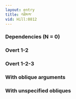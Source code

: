 ```yaml
---
layout: entry
title: འཐེམས་
vid: Hill:0812
---
```

### Dependencies (N = 0)


### Overt 1-2


### Overt 1-2-3


### With oblique arguments


### With unspecified obliques
